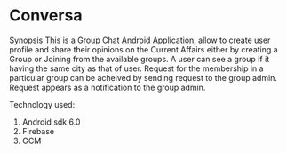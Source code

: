 # Conversa
Synopsis
This is a Group Chat Android Application, allow to create user profile and share their opinions on the
Current Affairs either by creating a Group or Joining from the available groups.
A user can see a group if it having the same city as that of user. 
Request for the membership in a particular group can be acheived by sending request to the group admin.
Request appears as a notification to the group admin.

Technology used:
1. Android sdk 6.0
2. Firebase
3. GCM
